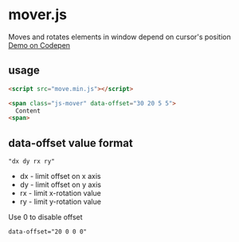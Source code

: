 # mover.js
Moves and rotates elements in window depend on cursor's position
<br />
[Demo on Codepen](http://codepen.io/dead_seagull/pen/bgbYmX "demo")

## usage
```HTML
<script src="move.min.js"></script>

<span class="js-mover" data-offset="30 20 5 5">
  Content
<span>
```

## data-offset value format
```
"dx dy rx ry"
```

* dx - limit offset on x axis
* dy - limit offset on y axis
* rx - limit x-rotation value
* ry - limit y-rotation value

Use 0 to disable offset
```
data-offset="20 0 0 0"
```
